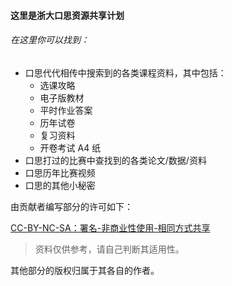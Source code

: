 #### 这里是浙大口思资源共享计划

###### 在这里你可以找到：

 - 口思代代相传中搜索到的各类课程资料，其中包括：
    - 选课攻略
   - 电子版教材
   - 平时作业答案
   - 历年试卷
   - 复习资料
   - 开卷考试 A4 纸
 - 口思打过的比赛中查找到的各类论文/数据/资料
 - 口思历年比赛视频
 - 口思的其他小秘密

由贡献者编写部分的许可如下：

[CC-BY-NC-SA：署名-非商业性使用-相同方式共享](https://creativecommons.org/licenses/by-nc-sa/4.0/deed.zh)

> 资料仅供参考，请自己判断其适用性。

其他部分的版权归属于其各自的作者。

